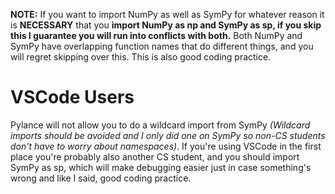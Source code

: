 **NOTE:** If you want to import NumPy as well as SymPy for whatever reason it is **NECESSARY** that you **import NumPy as np and SymPy as sp, if you skip this I guarantee you will run into conflicts with both.** Both NumPy and SymPy have overlapping function names that do different things, and you will regret skipping over this. This is also good coding practice.
# VSCode Users
Pylance will not allow you to do a wildcard import from SymPy *(Wildcard imports should be avoided and I only did one on SymPy so non-CS students don't have to worry about namespaces)*. If you're using VSCode in the first place you're probably also another CS student, and you should import SymPy as sp, which will make debugging easier just in case something's wrong and like I said, good coding practice.
